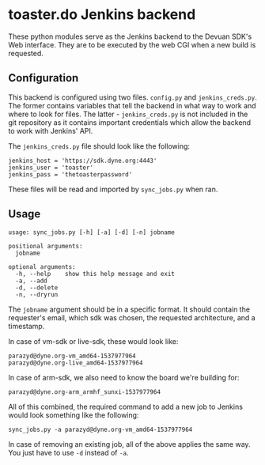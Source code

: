 toaster.do Jenkins backend
==========================

These python modules serve as the Jenkins backend to the Devuan SDK's
Web interface. They are to be executed by the web CGI when a new build
is requested.


Configuration
-------------

This backend is configured using two files. `config.py` and
`jenkins_creds.py`. The former contains variables that tell the backend
in what way to work and where to look for files. The latter -
`jenkins_creds.py` is not included in the git repository as it contains
important credentials which allow the backend to work with Jenkins' API.

The `jenkins_creds.py` file should look like the following:
```
jenkins_host = 'https://sdk.dyne.org:4443'
jenkins_user = 'toaster'
jenkins_pass = 'thetoasterpassword'
```

These files will be read and imported by `sync_jobs.py` when ran.


Usage
-----

```
usage: sync_jobs.py [-h] [-a] [-d] [-n] jobname

positional arguments:
  jobname

optional arguments:
  -h, --help    show this help message and exit
  -a, --add
  -d, --delete
  -n, --dryrun
```

The `jobname` argument should be in a specific format. It should contain
the requester's email, which sdk was chosen, the requested architecture,
and a timestamp.

In case of vm-sdk or live-sdk, these would look like:

```
parazyd@dyne.org-vm_amd64-1537977964
parazyd@dyne.org-live_amd64-1537977964
```

In case of arm-sdk, we also need to know the board we're building for:

```
parazyd@dyne.org-arm_armhf_sunxi-1537977964
```

All of this combined, the required command to add a new job to Jenkins
would look something like the following:

```
sync_jobs.py -a parazyd@dyne.org-vm_amd64-1537977964
```

In case of removing an existing job, all of the above applies the same
way. You just have to use `-d` instead of `-a`.
